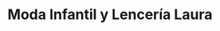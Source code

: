 ---
title: "Moda Infantil y Lencería Laura"
url: /atarfe/moda-infantil-y-lenceria-laura/
shop: Kleidung
---